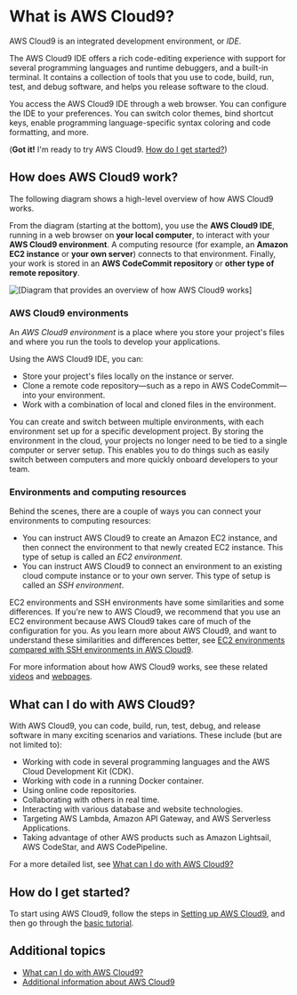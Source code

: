 # What is AWS Cloud9?<a name="welcome"></a>

AWS Cloud9 is an integrated development environment, or *IDE*\.

The AWS Cloud9 IDE offers a rich code\-editing experience with support for several programming languages and runtime debuggers, and a built\-in terminal\. It contains a collection of tools that you use to code, build, run, test, and debug software, and helps you release software to the cloud\.

You access the AWS Cloud9 IDE through a web browser\. You can configure the IDE to your preferences\. You can switch color themes, bind shortcut keys, enable programming language\-specific syntax coloring and code formatting, and more\.

\(**Got it\!** I'm ready to try AWS Cloud9\. [How do I get started?](#how-to-get-started)\)

## How does AWS Cloud9 work?<a name="how-does-it-work"></a>

The following diagram shows a high\-level overview of how AWS Cloud9 works\.

From the diagram \(starting at the bottom\), you use the **AWS Cloud9 IDE**, running in a web browser on **your local computer**, to interact with your **AWS Cloud9 environment**\. A computing resource \(for example, an **Amazon EC2 instance** or **your own server**\) connects to that environment\. Finally, your work is stored in an **AWS CodeCommit repository** or **other type of remote repository**\.

![\[Diagram that provides an overview of how AWS Cloud9 works\]](http://docs.aws.amazon.com/cloud9/latest/user-guide/)

### AWS Cloud9 environments<a name="w66aab7c13b9"></a>

An *AWS Cloud9 environment* is a place where you store your project's files and where you run the tools to develop your applications\.

Using the AWS Cloud9 IDE, you can:
+ Store your project's files locally on the instance or server\.
+ Clone a remote code repository—such as a repo in AWS CodeCommit—into your environment\.
+ Work with a combination of local and cloned files in the environment\.

You can create and switch between multiple environments, with each environment set up for a specific development project\. By storing the environment in the cloud, your projects no longer need to be tied to a single computer or server setup\. This enables you to do things such as easily switch between computers and more quickly onboard developers to your team\.

### Environments and computing resources<a name="env-intro"></a>

Behind the scenes, there are a couple of ways you can connect your environments to computing resources:
+ You can instruct AWS Cloud9 to create an Amazon EC2 instance, and then connect the environment to that newly created EC2 instance\. This type of setup is called an *EC2 environment*\.
+ You can instruct AWS Cloud9 to connect an environment to an existing cloud compute instance or to your own server\. This type of setup is called an *SSH environment*\.

EC2 environments and SSH environments have some similarities and some differences\. If you're new to AWS Cloud9, we recommend that you use an EC2 environment because AWS Cloud9 takes care of much of the configuration for you\. As you learn more about AWS Cloud9, and want to understand these similarities and differences better, see [EC2 environments compared with SSH environments in AWS Cloud9](ec2-env-versus-ssh-env.md)\.

For more information about how AWS Cloud9 works, see these related [videos](additional-info.md#related-videos) and [webpages](additional-info.md#related-web-pages)\.

## What can I do with AWS Cloud9?<a name="what-can-i-do-summary"></a>

With AWS Cloud9, you can code, build, run, test, debug, and release software in many exciting scenarios and variations\. These include \(but are not limited to\):
+ Working with code in several programming languages and the AWS Cloud Development Kit \(CDK\)\.
+ Working with code in a running Docker container\.
+ Using online code repositories\.
+ Collaborating with others in real time\.
+ Interacting with various database and website technologies\.
+ Targeting AWS Lambda, Amazon API Gateway, and AWS Serverless Applications\.
+ Taking advantage of other AWS products such as Amazon Lightsail, AWS CodeStar, and AWS CodePipeline\.

For a more detailed list, see [What can I do with AWS Cloud9?](what-can-i-do.md)

## How do I get started?<a name="how-to-get-started"></a>

To start using AWS Cloud9, follow the steps in [Setting up AWS Cloud9](setting-up.md), and then go through the [basic tutorial](tutorials-basic.md)\.

## Additional topics<a name="welcome-additional-info"></a>
+ [What can I do with AWS Cloud9?](what-can-i-do.md)
+ [Additional information about AWS Cloud9](additional-info.md)